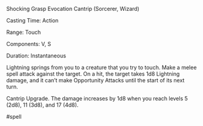 Shocking Grasp
Evocation Cantrip (Sorcerer, Wizard)

Casting Time: Action

Range: Touch

Components: V, S

Duration: Instantaneous

Lightning springs from you to a creature that you try to touch. Make a melee spell attack against the target. On a hit, the target takes 1d8 Lightning damage, and it can’t make Opportunity Attacks until the start of its next turn.

Cantrip Upgrade. The damage increases by 1d8 when you reach levels 5 (2d8), 11 (3d8), and 17 (4d8).

#spell